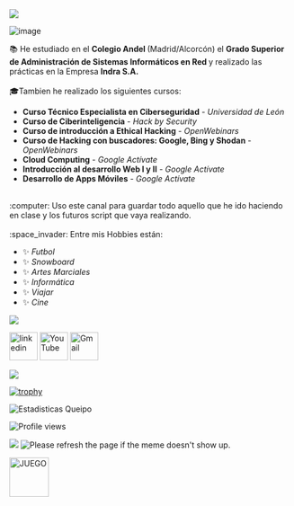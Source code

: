 <img src="https://user-images.githubusercontent.com/55170175/114474409-87dd6800-9bcc-11eb-9ca0-538bd30ae29b.png" />

![image](https://user-images.githubusercontent.com/55402074/114670572-7054cb00-9d03-11eb-8866-403da1fa1991.png)


:books: He estudiado en el <strong> Colegio Andel </strong> (Madrid/Alcorcón) el <strong> Grado Superior de Administración de Sistemas Informáticos en Red </strong> y realizado las prácticas en la Empresa <strong>Indra S.A.</strong>
</br>
</br>
:mortar_board:Tambien he realizado los siguientes cursos:

* <strong>Curso Técnico Especialista en Ciberseguridad</strong> - *Universidad de León*
* <strong>Curso de Ciberinteligencia</strong> - *Hack by Security*
* <strong>Curso de introducción a Ethical Hacking</strong> - *OpenWebinars*
* <strong>Curso de Hacking con buscadores: Google, Bing y Shodan</strong> - *OpenWebinars*
* <strong>Cloud Computing</strong> - *Google Actívate*
* <strong>Introducción al desarrollo Web I y II</strong> - *Google Actívate*
* <strong>Desarrollo de Apps Móviles</strong> - *Google Actívate*

</br>
 :computer: Uso este canal para guardar todo aquello que he ido haciendo en clase y los futuros script que vaya realizando.
 </br>
 </br>
 :space_invader: Entre mis Hobbies están:
 
 * :sparkles: *Futbol*
 * :sparkles: *Snowboard*
 * :sparkles: *Artes Marciales*
 * :sparkles: *Informática*
 * :sparkles: *Viajar*
 * :sparkles: *Cine*

<img src="https://user-images.githubusercontent.com/55170175/114474409-87dd6800-9bcc-11eb-9ca0-538bd30ae29b.png"/>


[<img src='https://cdn.jsdelivr.net/npm/simple-icons@3.0.1/icons/linkedin.svg' alt='linkedin' height='50'>](https://www.linkedin.com/in/pablo-queipo-pardo-189556196/) 
[<img src='https://cdn.jsdelivr.net/npm/simple-icons@3.0.1/icons/youtube.svg' alt='YouTube' height='50'>](https://www.youtube.com/channel/UCI97j7h315nRM0yLTdN_J_g) 
[<img src='https://pic.onlinewebfonts.com/svg/img_426301.png' alt='Gmail' height='50'>](mailto:pabloqueipo87@gmail.com?subject=[GitHub]%20Hola%20amigo)




<img src="https://user-images.githubusercontent.com/55170175/114474409-87dd6800-9bcc-11eb-9ca0-538bd30ae29b.png" />

[![trophy](https://github-profile-trophy.vercel.app/?username=PabloQueipo)](https://github.com/ryo-ma/github-profile-trophy)

![Estadisticas Queipo](https://github-readme-stats.vercel.app/api?username=pabloqueipo&show_icons=true&theme=radical)

![Profile views](https://gpvc.arturio.dev/PabloQueipo)  

<img src="https://user-images.githubusercontent.com/55170175/114474409-87dd6800-9bcc-11eb-9ca0-538bd30ae29b.png" />

<img src='https://random-memer.herokuapp.com/' title="Meme" alt="Please refresh the page if the meme doesn't show up.">

[<img src='https://media.giphy.com/media/3ohzdGnD5vAud1NCZW/giphy.gif' alt='JUEGO' height='70'>](https://github.com/PabloQueipo/ISO/blob/master/2021_04_15.md#juego-piedra-papel-o-tijera-en-powershell)


